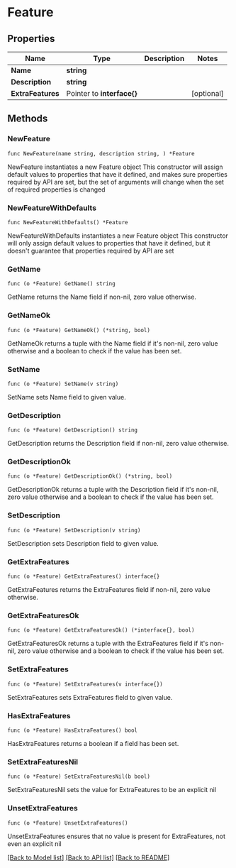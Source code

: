 # Feature

## Properties

Name | Type | Description | Notes
------------ | ------------- | ------------- | -------------
**Name** | **string** |  | 
**Description** | **string** |  | 
**ExtraFeatures** | Pointer to **interface{}** |  | [optional] 

## Methods

### NewFeature

`func NewFeature(name string, description string, ) *Feature`

NewFeature instantiates a new Feature object
This constructor will assign default values to properties that have it defined,
and makes sure properties required by API are set, but the set of arguments
will change when the set of required properties is changed

### NewFeatureWithDefaults

`func NewFeatureWithDefaults() *Feature`

NewFeatureWithDefaults instantiates a new Feature object
This constructor will only assign default values to properties that have it defined,
but it doesn't guarantee that properties required by API are set

### GetName

`func (o *Feature) GetName() string`

GetName returns the Name field if non-nil, zero value otherwise.

### GetNameOk

`func (o *Feature) GetNameOk() (*string, bool)`

GetNameOk returns a tuple with the Name field if it's non-nil, zero value otherwise
and a boolean to check if the value has been set.

### SetName

`func (o *Feature) SetName(v string)`

SetName sets Name field to given value.


### GetDescription

`func (o *Feature) GetDescription() string`

GetDescription returns the Description field if non-nil, zero value otherwise.

### GetDescriptionOk

`func (o *Feature) GetDescriptionOk() (*string, bool)`

GetDescriptionOk returns a tuple with the Description field if it's non-nil, zero value otherwise
and a boolean to check if the value has been set.

### SetDescription

`func (o *Feature) SetDescription(v string)`

SetDescription sets Description field to given value.


### GetExtraFeatures

`func (o *Feature) GetExtraFeatures() interface{}`

GetExtraFeatures returns the ExtraFeatures field if non-nil, zero value otherwise.

### GetExtraFeaturesOk

`func (o *Feature) GetExtraFeaturesOk() (*interface{}, bool)`

GetExtraFeaturesOk returns a tuple with the ExtraFeatures field if it's non-nil, zero value otherwise
and a boolean to check if the value has been set.

### SetExtraFeatures

`func (o *Feature) SetExtraFeatures(v interface{})`

SetExtraFeatures sets ExtraFeatures field to given value.

### HasExtraFeatures

`func (o *Feature) HasExtraFeatures() bool`

HasExtraFeatures returns a boolean if a field has been set.

### SetExtraFeaturesNil

`func (o *Feature) SetExtraFeaturesNil(b bool)`

 SetExtraFeaturesNil sets the value for ExtraFeatures to be an explicit nil

### UnsetExtraFeatures
`func (o *Feature) UnsetExtraFeatures()`

UnsetExtraFeatures ensures that no value is present for ExtraFeatures, not even an explicit nil

[[Back to Model list]](../README.md#documentation-for-models) [[Back to API list]](../README.md#documentation-for-api-endpoints) [[Back to README]](../README.md)


